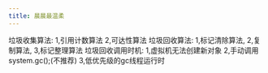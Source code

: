 ```yaml
---
title: 晨晨最温柔
---
```

垃圾收集算法:
1,引用计数算法
2,可达性算法
垃圾回收算法:
1,标记清除算法,
2,复制算法,
3,标记整理算法
垃圾回收调用时机:
1,虚拟机无法创建新对象
2,手动调用system.gc();(不推荐)
3,低优先级的gc线程运行时
